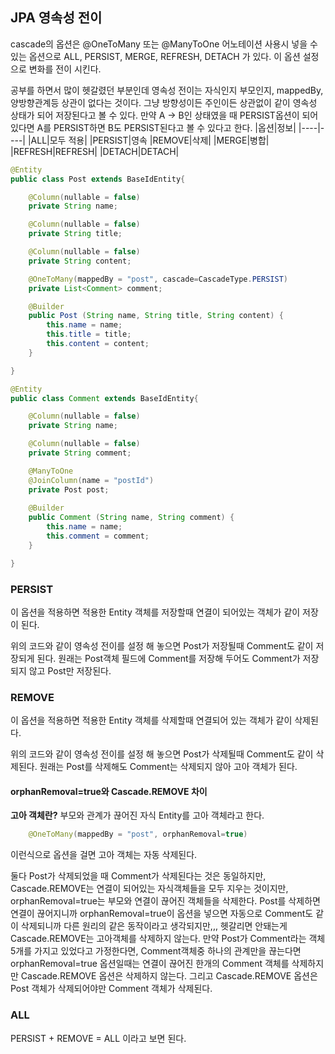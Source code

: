 ## JPA 영속성 전이

cascade의 옵션은 @OneToMany 또는 @ManyToOne 어노테이션 사용시 넣을 수 있는 옵션으로 ALL, PERSIST, MERGE, REFRESH, DETACH 가 있다. 이 옵션 설정으로 변화를 전이 시킨다.

공부를 하면서 많이 헷갈렸던 부분인데 영속성 전이는 자식인지 부모인지, mappedBy, 양방향관계등 상관이 없다는 것이다. 그냥 방향성이든 주인이든 상관없이 같이 영속성 상태가 되어 저장된다고 볼 수 있다. 
만약 A -> B인 상태였을 때 PERSIST옵션이 되어있다면 A를 PERSIST하면 B도 PERSIST된다고 볼 수 있다고 한다.
|옵션|정보|
|----|----|
|ALL|모두 적용|
|PERSIST|영속
|REMOVE|삭제|
|MERGE|병합|
|REFRESH|REFRESH|
|DETACH|DETACH|

```java
@Entity
public class Post extends BaseIdEntity{

    @Column(nullable = false)
    private String name;

    @Column(nullable = false)
    private String title;

    @Column(nullable = false)
    private String content;

    @OneToMany(mappedBy = "post", cascade=CascadeType.PERSIST) 
    private List<Comment> comment;

    @Builder
    public Post (String name, String title, String content) {
        this.name = name;
        this.title = title;
        this.content = content;
    }

}
```
``` java
@Entity
public class Comment extends BaseIdEntity{

    @Column(nullable = false)
    private String name;

    @Column(nullable = false)
    private String comment;

    @ManyToOne 
    @JoinColumn(name = "postId")
    private Post post;
    
    @Builder
    public Comment (String name, String comment) {
        this.name = name;
        this.comment = comment;
    }

}
```

### PERSIST
이 옵션을 적용하면 적용한 Entity 객체를 저장할때 연결이 되어있는 객체가 같이 저장이 된다.

위의 코드와 같이 영속성 전이를 설정 해 놓으면 Post가 저장될때 Comment도 같이 저장되게 된다. 원래는 Post객체 필드에 Comment를 저장해 두어도 Comment가 저장되지 않고 Post만 저장된다.


### REMOVE
이 옵션을 적용하면 적용한 Entity 객체를 삭제할때 연결되어 있는 객체가 같이 삭제된다.

위의 코드와 같이 영속성 전이를 설정 해 놓으면 Post가 삭제될때 Comment도 같이 삭제된다. 원래는 Post를 삭제해도 Comment는 삭제되지 않아 고아 객체가 된다.

#### orphanRemoval=true와 Cascade.REMOVE 차이
**고아 객체란?**  부모와 관계가 끊어진 자식 Entity를 고아 객체라고 한다.
``` java
    @OneToMany(mappedBy = "post", orphanRemoval=true) 
```
이런식으로 옵션을 걸면 고아 객체는 자동 삭제된다.

둘다 Post가 삭제되었을 때 Comment가 삭제된다는 것은 동일하지만, Cascade.REMOVE는 연결이 되어있는 자식객체들을 모두 지우는 것이지만, orphanRemoval=true는 부모와 연결이 끊어진 객체들을 삭제한다. 
Post를 삭제하면 연결이 끊어지니까 orphanRemoval=true이 옵션을 넣으면 자동으로 Comment도 같이 삭제되니까 다른 원리의 같은 동작이라고 생각되지만,,, 헷갈리면 안돼는게 Cascade.REMOVE는 고아객체를 삭제하지 않는다. 
만약 Post가 Comment라는 객체 5개를 가지고 있었다고 가정한다면, Comment객체중 하나의 관계만을 끊는다면 orphanRemoval=true 옵션일때는 연결이 끊어진 한개의 Comment 객체를 삭제하지만 Cascade.REMOVE 옵션은 삭제하지 않는다. 그리고 Cascade.REMOVE 옵션은 Post 객체가 삭제되어야만 Comment 객체가 삭제된다.


### ALL
PERSIST + REMOVE = ALL 이라고 보면 된다. 